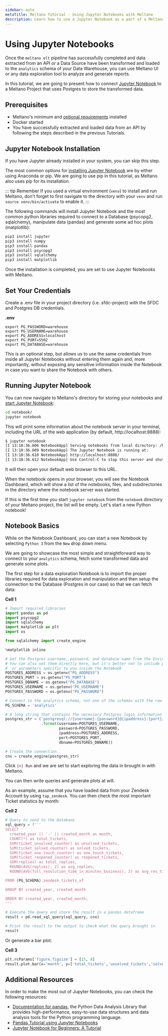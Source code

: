 ```yaml
---
sidebar: auto
metaTitle: Meltano Tutorial - Using Jupyter Notebooks with Meltano
description: Learn how to use a Jupyter Notebook as a part of a Meltano analysis workflow.
---
```


# Using Jupyter Notebooks

Once the `meltano elt` pipeline has successfully completed and data extracted from an API or a Data Source have been transformed and loaded to the `analytics` schema of your Data Warehouse, you can use Meltano UI or any data exploration tool to analyze and generate reports.

In this tutorial, we are going to present how to connect [Jupyter Notebook](https://jupyter.org/) to a Meltano Project that uses Postgres to store the transformed data.

## Prerequisites

- Meltano's minimum and [optional requirements](/docs/installation.html#requirements) installed
- Docker started
- You have successfully extracted and loaded data from an API by following the steps described in the previous Tutorials.

## Jupyter Notebook Installation

If you have Jupyter already installed in your system, you can skip this step.

The most common options for [installing Jupyter Notebook](https://jupyter.org/install) are by either using Anaconda or pip. We are going to use pip in this tutorial, as Meltano also uses pip for its installation.

::: tip Remember
If you used a virtual environment (`venv`) to install and run Meltano, don't forget to first navigate to the directory with your `venv` and run `source venv/bin/activate` to enable it.
:::

The following commands will install Jupyter Notebook and the most common python libraries required to connect to a Database (psycopg2, sqlalchemy), manipulate data (pandas) and generate some ad hoc plots (matplotlib):

```bash
pip3 install jupyter
pip3 install numpy
pip3 install pandas
pip3 install psycopg2
pip3 install sqlalchemy
pip3 install matplotlib
```

Once the installation is completed, you are set to use Jupyter Notebooks with Meltano.

## Set Your Credentials

Create a .env file in your project directory (i.e. sfdc-project) with the SFDC and Postgres DB credentials.

**.env**

```
export PG_PASSWORD=warehouse
export PG_USERNAME=warehouse
export PG_ADDRESS=localhost
export PG_PORT=5502
export PG_DATABASE=warehouse
```

This is an optional step, but allows us to use the same credentials from inside all Jupyter Notebooks without entering them again and, more importantly, without exposing any sensitive information inside the Notebook in case you want to share the Notebook with others.

## Running Jupyter Notebook

You can now navigate to Meltano's directory for storing your notebooks and [start Jupyter Notebook](https://jupyter.readthedocs.io/en/latest/running.html#running):

```bash
cd notebook/
jupyter notebook
```

This will print some information about the notebook server in your terminal, including the URL of the web application (by default, http://localhost:8888):

```bash
$ jupyter notebook
[I 13:18:36.606 NotebookApp] Serving notebooks from local directory: /home/iroussos/work/code/my-projects/jupyter-tutorial/notebook
[I 13:18:36.609 NotebookApp] The Jupyter Notebook is running at:
[I 13:18:36.610 NotebookApp] http://localhost:8888/
[I 13:18:36.612 NotebookApp] Use Control-C to stop this server and shut down all kernels (twice to skip confirmation).
```

It will then open your default web browser to this URL.

When the notebook opens in your browser, you will see the Notebook Dashboard, which will show a list of the notebooks, files, and subdirectories in the directory where the notebook server was started.

If this is the first time you start `jupyter notebook` from the `notebook` directory of your Meltano project, the list will be empty. Let's start a new Python notebook!

## Notebook Basics

While on the Notebook Dashboard, you can start a new Notebook by selecting `Python 3` from the `New` drop down menu.

We are going to showcase the most simple and straightforward way to connect to your `analytics` schema, fetch some transformed data and generate some plots.

The first step for a data exploration Notebook is to import the proper libraries required for data exploration and manipulation and then setup the connection to the Database (Postgres in our case) so that we can fetch data:

**Cell 1**

```python
# Import required libraries
import pandas as pd
import psycopg2
import sqlalchemy
import matplotlib as plt
import os

from sqlalchemy import create_engine

%matplotlib inline

# Get the Postgres username, password, and database name from the Environment
# You can also set them directly here, but it's better not to include passwords
#  or parameters specific to you inside the Notebook
POSTGRES_ADDRESS = os.getenv("PG_ADDRESS")
POSTGRES_PORT = os.getenv("PG_PORT")
POSTGRES_DBNAME = os.getenv("PG_DATABASE")
POSTGRES_USERNAME = os.getenv("PG_USERNAME")
POSTGRES_PASSWORD = os.getenv("PG_PASSWORD")

# Connect to the analytics schema, not one of the schemas with the raw data extracted
PG_SCHEMA = 'analytics'

# A long string that contains the necessary Postgres login information
postgres_str = ('postgresql://{username}:{password}@{ipaddress}:{port}/{dbname}'
                .format(username=POSTGRES_USERNAME,
                        password=POSTGRES_PASSWORD,
                        ipaddress=POSTGRES_ADDRESS,
                        port=POSTGRES_PORT,
                        dbname=POSTGRES_DBNAME))

# Create the connection
cnx = create_engine(postgres_str)
```

Click `|>| Run` and we are set to start exploring the data in brought in with Meltano.

You can then write queries and generate plots at will.

As an example, assume that you have loaded data from your Zendesk Account by using `tap_zendesk`. You can then check the most important Ticket statistics by month:

**Cell 2**

```python
# Query to send to the Database
sql_query = f'''
SELECT
  created_year || '-' || created_month as month,
  COUNT(*) as total_tickets,
  SUM(ticket_unsolved_counter) as unsolved_tickets,
  SUM(ticket_solved_counter) as solved_tickets,
  SUM(ticket_one_touch_counter) as one_touch_tickets,
  SUM(ticket_reopened_counter) as reopened_tickets,
  SUM(replies) as total_replies,
  ROUND(AVG(replies), 2) as avg_replies,
  ROUND(AVG(full_resolution_time_in_minutes_business), 2) as avg_res_time_mins

FROM {PG_SCHEMA}.zendesk_tickets_xf

GROUP BY created_year, created_month

ORDER BY created_year, created_month;
'''

# Execute the query and store the result in a pandas dataframe
result = pd.read_sql_query(sql_query, cnx)

# Print the result to the output to check what the query brought in
result
```

Or generate a bar plot:

**Cell 3**

```python
plt.rcParams['figure.figsize'] = [15, 8]
result.plot.bar(x='month', y=['total_tickets','unsolved_tickets','solved_tickets','one_touch_tickets','reopened_tickets'])
```

## Additional Resources

In order to make the most out of Jupyter Notebooks, you can check the following resources:

- [Documentation for pandas](https://pandas.pydata.org/), the Python Data Analysis Library that provides high-performance, easy-to-use data structures and data analysis tools for the Python programming language.
- [Pandas Tutorial using Jupyter Notebooks](https://data36.com/pandas-tutorial-1-basics-reading-data-files-dataframes-data-selection/)
- [Jupyter Notebook for Beginners: A Tutorial](https://www.dataquest.io/blog/jupyter-notebook-tutorial/)
